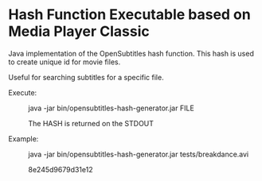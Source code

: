 # Hash Function Executable based on Media Player Classic

Java implementation of the OpenSubtitles hash function. This hash is used to create unique id
for movie files. 

Useful for searching subtitles for a specific file. 

<dl>
  <dt>Execute:</dt>
  <dd>
    <p>java -jar bin/opensubtitles-hash-generator.jar FILE </p>
    <p>The HASH is returned on the STDOUT</p>
  </dd>
  
  <dt>Example:</dt>
  <dd>
    <p>java -jar bin/opensubtitles-hash-generator.jar tests/breakdance.avi</p>
    <p>8e245d9679d31e12</p>
  </dd>
</dl>

